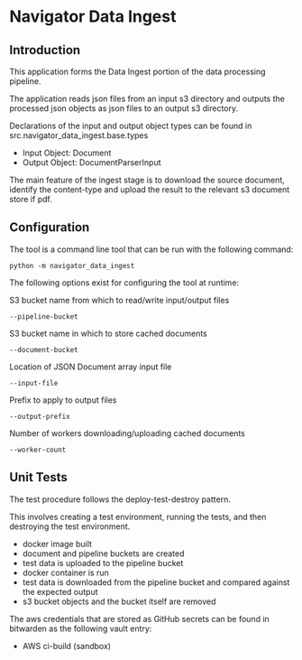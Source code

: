# Navigator Data Ingest 

## Introduction 

This application forms the Data Ingest portion of the data processing pipeline.

The application reads json files from an input s3 directory and outputs the processed json objects as json files to an output s3 directory. 

Declarations of the input and output object types can be found in src.navigator_data_ingest.base.types 
- Input Object: Document
- Output Object: DocumentParserInput 

The main feature of the ingest stage is to download the source document, identify the content-type and upload the result to the relevant s3 document store if pdf. 


## Configuration 

The tool is a command line tool that can be run with the following command:

    python -m navigator_data_ingest

The following options exist for configuring the tool at runtime: 

S3 bucket name from which to read/write input/output files

    --pipeline-bucket

S3 bucket name in which to store cached documents
    
    --document-bucket

Location of JSON Document array input file
    
    --input-file

Prefix to apply to output files
    
    --output-prefix

Number of workers downloading/uploading cached documents

    --worker-count


## Unit Tests 

The test procedure follows the deploy-test-destroy pattern.

This involves creating a test environment, running the tests, and then destroying the test environment.
- docker image built 
- document and pipeline buckets are created
- test data is uploaded to the pipeline bucket
- docker container is run
- test data is downloaded from the pipeline bucket and compared against the expected output
- s3 bucket objects and the bucket itself are removed 

The aws credentials that are stored as GitHub secrets can be found in bitwarden as the following vault entry: 
- AWS ci-build (sandbox)
 
